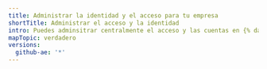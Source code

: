 ```yaml
---
title: Administrar la identidad y el acceso para tu empresa
shortTitle: Administrar el acceso y la identidad
intro: Puedes adminsitrar centralmente el acceso y las cuentas en {% data variables.product.product_location %}.
mapTopic: verdadero
versions:
  github-ae: '*'
---
```


